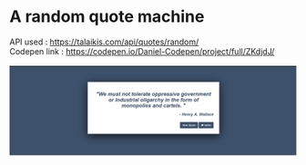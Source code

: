 # A random quote machine
API used : https://talaikis.com/api/quotes/random/<br>
Codepen link : https://codepen.io/Daniel-Codepen/project/full/ZKdjdJ/<br>
<br>
![Screenshot](screenshot.png)
